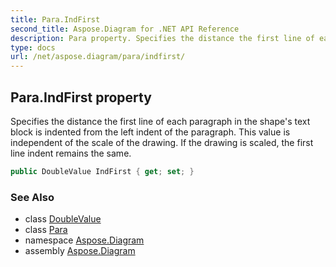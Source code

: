 ```yaml
---
title: Para.IndFirst
second_title: Aspose.Diagram for .NET API Reference
description: Para property. Specifies the distance the first line of each paragraph in the shapes text block is indented from the left indent of the paragraph. This value is independent of the scale of the drawing. If the drawing is scaled the first line indent remains the same
type: docs
url: /net/aspose.diagram/para/indfirst/
---
```

## Para.IndFirst property

Specifies the distance the first line of each paragraph in the shape's text block is indented from the left indent of the paragraph. This value is independent of the scale of the drawing. If the drawing is scaled, the first line indent remains the same.

```csharp
public DoubleValue IndFirst { get; set; }
```

### See Also

* class [DoubleValue](../../doublevalue/)
* class [Para](../)
* namespace [Aspose.Diagram](../../para/)
* assembly [Aspose.Diagram](../../../)


